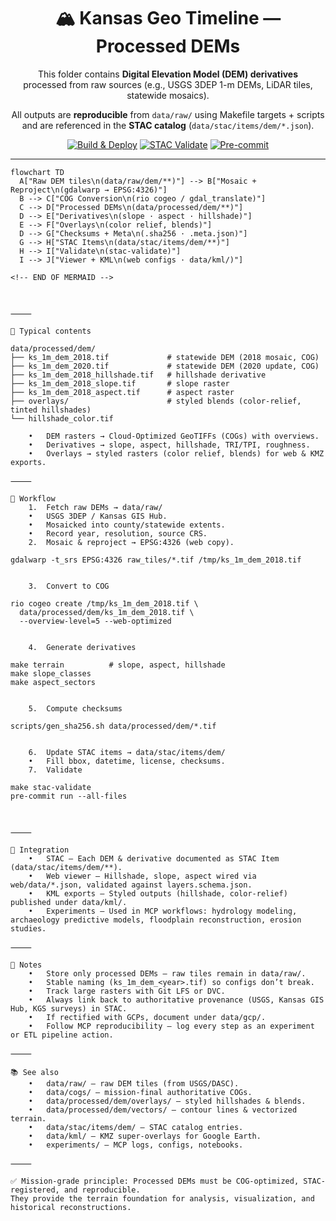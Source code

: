 <div align="center">

# 🏔️ Kansas Geo Timeline — Processed DEMs

This folder contains **Digital Elevation Model (DEM) derivatives**  
processed from raw sources (e.g., USGS 3DEP 1-m DEMs, LiDAR tiles, statewide mosaics).  

All outputs are **reproducible** from `data/raw/` using Makefile targets + scripts  
and are referenced in the **STAC catalog** (`data/stac/items/dem/*.json`).  

[![Build & Deploy](https://github.com/bartytime4life/Kansas-Frontier-Matrix/actions/workflows/site.yml/badge.svg)](https://github.com/bartytime4life/Kansas-Frontier-Matrix/actions/workflows/site.yml)
[![STAC Validate](https://github.com/bartytime4life/Kansas-Frontier-Matrix/actions/workflows/stac-badges.yml/badge.svg)](https://github.com/bartytime4life/Kansas-Frontier-Matrix/actions/workflows/stac-badges.yml)
[![Pre-commit](https://github.com/bartytime4life/Kansas-Frontier-Matrix/actions/workflows/pre-commit.yml/badge.svg)](https://github.com/bartytime4life/Kansas-Frontier-Matrix/.pre-commit-config.yaml)

</div>

---

```mermaid
flowchart TD
  A["Raw DEM tiles\n(data/raw/dem/**)"] --> B["Mosaic + Reproject\n(gdalwarp → EPSG:4326)"]
  B --> C["COG Conversion\n(rio cogeo / gdal_translate)"]
  C --> D["Processed DEMs\n(data/processed/dem/**)"]
  D --> E["Derivatives\n(slope · aspect · hillshade)"]
  E --> F["Overlays\n(color relief, blends)"]
  D --> G["Checksums + Meta\n(.sha256 · .meta.json)"]
  G --> H["STAC Items\n(data/stac/items/dem/**)"]
  H --> I["Validate\n(stac-validate)"]
  I --> J["Viewer + KML\n(web configs · data/kml/)"]

<!-- END OF MERMAID -->



⸻

📂 Typical contents

data/processed/dem/
├── ks_1m_dem_2018.tif             # statewide DEM (2018 mosaic, COG)
├── ks_1m_dem_2020.tif             # statewide DEM (2020 update, COG)
├── ks_1m_dem_2018_hillshade.tif   # hillshade derivative
├── ks_1m_dem_2018_slope.tif       # slope raster
├── ks_1m_dem_2018_aspect.tif      # aspect raster
├── overlays/                      # styled blends (color-relief, tinted hillshades)
└── hillshade_color.tif

	•	DEM rasters → Cloud-Optimized GeoTIFFs (COGs) with overviews.
	•	Derivatives → slope, aspect, hillshade, TRI/TPI, roughness.
	•	Overlays → styled rasters (color relief, blends) for web & KMZ exports.

⸻

🔄 Workflow
	1.	Fetch raw DEMs → data/raw/
	•	USGS 3DEP / Kansas GIS Hub.
	•	Mosaicked into county/statewide extents.
	•	Record year, resolution, source CRS.
	2.	Mosaic & reproject → EPSG:4326 (web copy).

gdalwarp -t_srs EPSG:4326 raw_tiles/*.tif /tmp/ks_1m_dem_2018.tif


	3.	Convert to COG

rio cogeo create /tmp/ks_1m_dem_2018.tif \
  data/processed/dem/ks_1m_dem_2018.tif \
  --overview-level=5 --web-optimized


	4.	Generate derivatives

make terrain          # slope, aspect, hillshade
make slope_classes
make aspect_sectors


	5.	Compute checksums

scripts/gen_sha256.sh data/processed/dem/*.tif


	6.	Update STAC items → data/stac/items/dem/
	•	Fill bbox, datetime, license, checksums.
	7.	Validate

make stac-validate
pre-commit run --all-files



⸻

🔗 Integration
	•	STAC — Each DEM & derivative documented as STAC Item (data/stac/items/dem/**).
	•	Web viewer — Hillshade, slope, aspect wired via web/data/*.json, validated against layers.schema.json.
	•	KML exports — Styled outputs (hillshade, color-relief) published under data/kml/.
	•	Experiments — Used in MCP workflows: hydrology modeling, archaeology predictive models, floodplain reconstruction, erosion studies.

⸻

📝 Notes
	•	Store only processed DEMs — raw tiles remain in data/raw/.
	•	Stable naming (ks_1m_dem_<year>.tif) so configs don’t break.
	•	Track large rasters with Git LFS or DVC.
	•	Always link back to authoritative provenance (USGS, Kansas GIS Hub, KGS surveys) in STAC.
	•	If rectified with GCPs, document under data/gcp/.
	•	Follow MCP reproducibility — log every step as an experiment or ETL pipeline action.

⸻

📚 See also
	•	data/raw/ — raw DEM tiles (from USGS/DASC).
	•	data/cogs/ — mission-final authoritative COGs.
	•	data/processed/dem/overlays/ — styled hillshades & blends.
	•	data/processed/dem/vectors/ — contour lines & vectorized terrain.
	•	data/stac/items/dem/ — STAC catalog entries.
	•	data/kml/ — KMZ super-overlays for Google Earth.
	•	experiments/ — MCP logs, configs, notebooks.

⸻

✅ Mission-grade principle: Processed DEMs must be COG-optimized, STAC-registered, and reproducible.
They provide the terrain foundation for analysis, visualization, and historical reconstructions.


